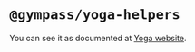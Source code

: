 # `@gympass/yoga-helpers`

You can see it as documented at [Yoga website](https://gympass.github.io/yoga).
